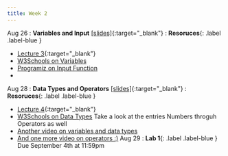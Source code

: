 ```yaml
---
title: Week 2
---
```


Aug 26
: **Variables and Input** [\[slides\]](https://docs.google.com/presentation/d/1_kkDVhmtIyNr1Qb4ImJng4cjX65UnNT_5Kp0cPKLfFk/edit?usp=sharing){:target="\_blank"}
: **Resoruces**{: .label .label-blue }
-  [Lecture 3](https://www.youtube.com/watch?v=_CLhi3fxvIw&list=PLr509y092L28mMKYbl4cqA26SrxJfd50z){:target="\_blank"}
- [W3Schools on Variables](https://www.w3schools.com/python/python_variables.asp)
- [Programiz on Input Function](https://www.programiz.com/python-programming/methods/built-in/input)
- 


Aug 28
: **Data Types and Operators** [\[slides\]](https://docs.google.com/presentation/d/1IGK5yyeJ1wDCUcfwWl-8gRzQxeh0ohpVfJWrDQKoPzw/edit?usp=sharing){:target="\_blank"}
: **Resoruces**{: .label .label-blue }
-  [Lecture 4](https://www.youtube.com/watch?v=KizCdMJJk0s&list=PLr509y092L28OfTqL6EiJwlk3ycYGYaQI){:target="\_blank"}
- [W3Schools on Data Types](https://www.w3schools.com/python/python_datatypes.asp) Take a look at the entries Numbers throguh Operators as well
- [Another video on variables and data types](https://www.youtube.com/watch?v=LKFrQXaoSMQ)
- [And one more video on operators :)](https://www.youtube.com/watch?v=7BxUaeROVXI)
Aug 29 
: **Lab 1**{: .label .label-blue } Due September 4th at 11:59pm